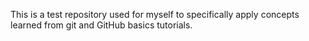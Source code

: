 This is a test repository used for myself to specifically apply concepts learned from git and GitHub basics tutorials.